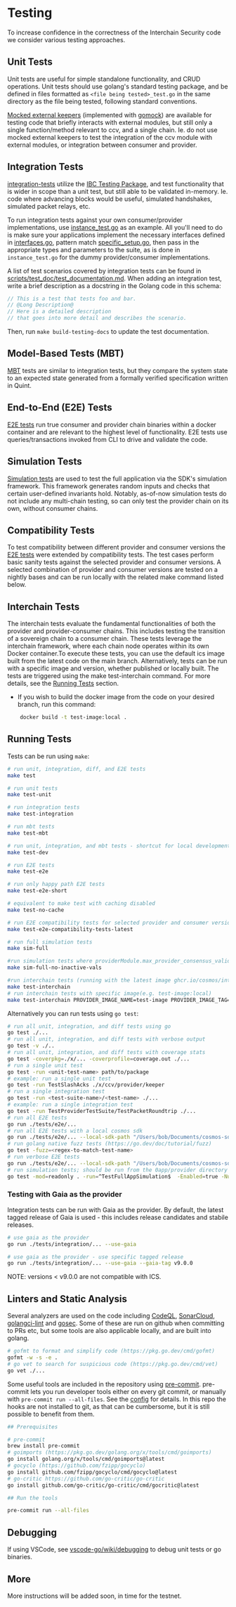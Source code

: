 # Testing

To increase confidence in the correctness of the Interchain Security code we consider various testing approaches.

## Unit Tests

Unit tests are useful for simple standalone functionality, and CRUD operations. Unit tests should use golang's standard testing package, and be defined in files formatted as ```<file being tested>_test.go``` in the same directory as the file being tested, following standard conventions.

[Mocked external keepers](testutil/keeper/mocks.go) (implemented with [gomock](https://github.com/golang/mock)) are available for testing code that briefly interacts with external modules, but still only a single function/method relevant to ccv, and a single chain. Ie. do not use mocked external keepers to test the integration of the ccv module with external modules, or integration between consumer and provider.

## Integration Tests

[integration-tests](tests/integration/) utilize the [IBC Testing Package](https://github.com/cosmos/ibc-go/tree/main/testing), and test functionality that is wider in scope than a unit test, but still able to be validated in-memory. Ie. code where advancing blocks would be useful, simulated handshakes, simulated packet relays, etc.

To run integration tests against your own consumer/provider implementations, use [instance_test.go](tests/integration/instance_test.go) as an example. All you'll need to do is make sure your applications implement the necessary interfaces defined in [interfaces.go](testutil/integration/interfaces.go), pattern match [specific_setup.go](testutil/ibc_testing/specific_setup.go), then pass in the appropriate types and parameters to the suite, as is done in `instance_test.go` for the dummy provider/consumer implementations.

A list of test scenarios covered by integration tests can be found in [scripts/test_doc/test_documentation.md](scripts/test_doc/test_documentation.md).
When adding an integration test, write a brief description as a docstring in the Golang code in this schema:

```go
// This is a test that tests foo and bar.
// @Long Description@
// Here is a detailed description
// that goes into more detail and describes the scenario.
```

Then, run `make build-testing-docs` to update the test documentation.

## Model-Based Tests (MBT)

[MBT](tests/mbt/) tests are similar to integration tests, but they compare the system state to an expected state generated from a formally verified specification written in Quint.

## End-to-End (E2E) Tests

[E2E tests](tests/e2e/) run true consumer and provider chain binaries within a docker container and are relevant to the highest level of functionality. E2E tests use queries/transactions invoked from CLI to drive and validate the code.

## Simulation Tests

[Simulation tests](app/provider/sim_test.go) are used to test the full application via the SDK's simulation framework. This framework generates random inputs and checks that certain user-defined invariants hold.
Notably, as-of-now simulation tests do not include any multi-chain testing, so can only test the provider chain on its own, without consumer chains. 

## Compatibility Tests

To test compatibility between different provider and consumer versions the [E2E tests](tests/e2e/) were extended by compatibility tests. The test cases perform basic sanity tests against the selected provider and consumer versions. A selected combination of provider and consumer versions are tested on a nightly bases and can be run locally with the
related make command listed below.

## Interchain Tests
The interchain tests evaluate the fundamental functionalities of both the provider and provider-consumer chains. This includes testing the transition of a sovereign chain to a consumer chain. These tests leverage the interchain framework, where each chain node operates within its own Docker container.To execute these tests, you can use the default ics image built from the latest code on the main branch. Alternatively, tests can be run with a specific image and version, whether published or locally built. The tests are triggered using the make test-interchain command. For more details, see the [Running Tests](#running-tests) section.
- If you wish to build the docker image from the code on your desired branch, run this command:
```bash
    docker build -t test-image:local .
```

## Running Tests
Tests can be run using `make`:

```bash
# run unit, integration, diff, and E2E tests
make test

# run unit tests
make test-unit

# run integration tests
make test-integration

# run mbt tests
make test-mbt

# run unit, integration, and mbt tests - shortcut for local development
make test-dev

# run E2E tests
make test-e2e

# run only happy path E2E tests
make test-e2e-short

# equivalent to make test with caching disabled
make test-no-cache

# run E2E compatibility tests for selected provider and consumer versions
make test-e2e-compatibility-tests-latest

# run full simulation tests
make sim-full

#run simulation tests where providerModule.max_provider_consensus_validators=stakingModule.max_validators=100
make sim-full-no-inactive-vals

#run interchain tests (running with the latest image ghcr.io/cosmos/interchain-security:latest)
make test-interchain
# run interchain tests with specific image(e.g. test-image:local)
make test-interchain PROVIDER_IMAGE_NAME=test-image PROVIDER_IMAGE_TAG=local SOUVEREIGN_IMAGE_NAME=test-image SOUVEREIGN_IMAGE_TAG=local
```

Alternatively you can run tests using `go test`:
```bash
# run all unit, integration, and diff tests using go
go test ./...
# run all unit, integration, and diff tests with verbose output
go test -v ./..
# run all unit, integration, and diff tests with coverage stats
go test -coverpkg=./x/... -coverprofile=coverage.out ./...
# run a single unit test
go test -run <unit-test-name> path/to/package
# example: run a single unit test
go test -run TestSlashAcks ./x/ccv/provider/keeper
# run a single integration test
go test -run <test-suite-name>/<test-name> ./...
# example: run a single integration test
go test -run TestProviderTestSuite/TestPacketRoundtrip ./...
# run all E2E tests
go run ./tests/e2e/...
# run all E2E tests with a local cosmos sdk
go run ./tests/e2e/... --local-sdk-path "/Users/bob/Documents/cosmos-sdk/"
# run golang native fuzz tests (https://go.dev/doc/tutorial/fuzz)
go test -fuzz=<regex-to-match-test-name>
# run verbose E2E tests
go run ./tests/e2e/... --local-sdk-path "/Users/bob/Documents/cosmos-sdk/" --verbose
# run simulation tests; should be run from the 0app/provider directory
go test -mod=readonly . -run=^TestFullAppSimulation$  -Enabled=true -NumBlocks=500 -BlockSize=200 -Commit=true -timeout 24h -v
```

### Testing with Gaia as the provider

Integration tests can be run with Gaia as the provider.
By default, the latest tagged release of Gaia is used - this includes release candidates and stabile releases.

```bash
# use gaia as the provider
go run ./tests/integration/... --use-gaia

# use gaia as the provider - use specific tagged release
go run ./tests/integration/... --use-gaia --gaia-tag v9.0.0
```

NOTE: versions < v9.0.0 are not compatible with ICS.

## Linters and Static Analysis

Several analyzers are used on the code including [CodeQL](https://codeql.github.com/), [SonarCloud](https://sonarcloud.io/), [golangci-lint](https://golangci-lint.run/) and [gosec](https://github.com/securego/gosec). Some of these are run on github when committing to PRs etc, but some tools are also applicable locally, and are built into golang.

```bash
# gofmt to format and simplify code (https://pkg.go.dev/cmd/gofmt)
gofmt -w -s -e .
# go vet to search for suspicious code (https://pkg.go.dev/cmd/vet)
go vet ./...
```

Some useful tools are included in the repository using [pre-commit](https://pre-commit.com/hooks.html). pre-commit lets you run developer tools either on every git commit, or manually with `pre-commit run --all-files`. See the [config](.pre-commit-config.yaml) for details. In this repo the hooks are not installed to git, as that can be cumbersome, but it is still possible to benefit from them.

```bash
## Prerequisites

# pre-commit
brew install pre-commit
# goimports (https://pkg.go.dev/golang.org/x/tools/cmd/goimports)
go install golang.org/x/tools/cmd/goimports@latest
# gocyclo (https://github.com/fzipp/gocyclo)
go install github.com/fzipp/gocyclo/cmd/gocyclo@latest
# go-critic https://github.com/go-critic/go-critic
go install github.com/go-critic/go-critic/cmd/gocritic@latest

## Run the tools

pre-commit run --all-files
```

## Debugging

If using VSCode, see [vscode-go/wiki/debugging](https://github.com/golang/vscode-go/wiki/debugging) to debug unit tests or go binaries.

## More

More instructions will be added soon, in time for the testnet.
